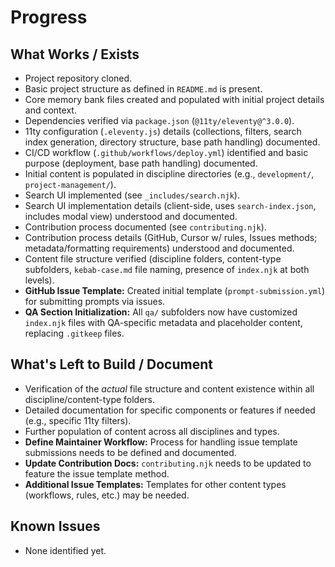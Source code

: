 # Progress

## What Works / Exists
- Project repository cloned.
- Basic project structure as defined in `README.md` is present.
- Core memory bank files created and populated with initial project details and context.
- Dependencies verified via `package.json` (`@11ty/eleventy@^3.0.0`).
- 11ty configuration (`.eleventy.js`) details (collections, filters, search index generation, directory structure, base path handling) documented.
- CI/CD workflow (`.github/workflows/deploy.yml`) identified and basic purpose (deployment, base path handling) documented.
- Initial content is populated in discipline directories (e.g., `development/`, `project-management/`).
- Search UI implemented (see `_includes/search.njk`).
- Search UI implementation details (client-side, uses `search-index.json`, includes modal view) understood and documented.
- Contribution process documented (see `contributing.njk`).
- Contribution process details (GitHub, Cursor w/ rules, Issues methods; metadata/formatting requirements) understood and documented.
- Content file structure verified (discipline folders, content-type subfolders, `kebab-case.md` file naming, presence of `index.njk` at both levels).
- **GitHub Issue Template:** Created initial template (`prompt-submission.yml`) for submitting prompts via issues.
- **QA Section Initialization:** All `qa/` subfolders now have customized `index.njk` files with QA-specific metadata and placeholder content, replacing `.gitkeep` files.

## What's Left to Build / Document
- Verification of the *actual* file structure and content existence within all discipline/content-type folders.
- Detailed documentation for specific components or features if needed (e.g., specific 11ty filters).
- Further population of content across all disciplines and types.
- **Define Maintainer Workflow:** Process for handling issue template submissions needs to be defined and documented.
- **Update Contribution Docs:** `contributing.njk` needs to be updated to feature the issue template method.
- **Additional Issue Templates:** Templates for other content types (workflows, rules, etc.) may be needed.

## Known Issues
- None identified yet. 